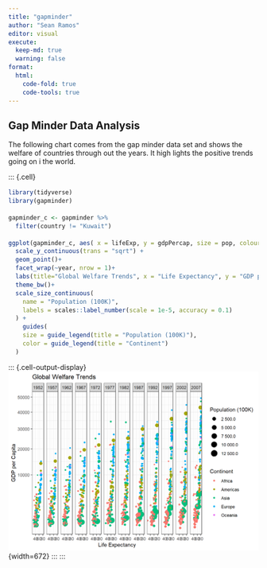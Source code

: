 ```yaml
---
title: "gapminder"
author: "Sean Ramos"
editor: visual
execute:
  keep-md: true
  warning: false
format:
  html:
    code-fold: true
    code-tools: true
---
```




## Gap Minder Data Analysis

The following chart comes from the gap minder data set and shows the welfare of countries through out the years. It high lights the positive trends going on i the world.


::: {.cell}

```{.r .cell-code}
library(tidyverse)
library(gapminder)

gapminder_c <- gapminder %>%
  filter(country != "Kuwait")

ggplot(gapminder_c, aes( x = lifeExp, y = gdpPercap, size = pop, colour = continent)) + 
  scale_y_continuous(trans = "sqrt") +
  geom_point()+
  facet_wrap(~year, nrow = 1)+
  labs(title="Global Welfare Trends", x = "Life Expectancy", y = "GDP per Capita")+
  theme_bw()+
  scale_size_continuous(
    name = "Population (100K)",  
    labels = scales::label_number(scale = 1e-5, accuracy = 0.1)  
  ) +
    guides(
    size = guide_legend(title = "Population (100K)"),  
    color = guide_legend(title = "Continent")  
  )
```

::: {.cell-output-display}
![](gapminderdata_files/figure-html/unnamed-chunk-1-1.png){width=672}
:::
:::
